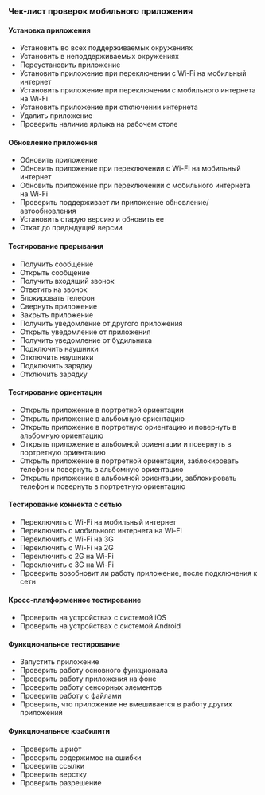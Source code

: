 ### Чек-лист проверок мобильного приложения
#### Установка приложения
+ Установить во всех поддерживаемых окружениях
+ Установить в неподдерживаемых окружениях 
+ Переустановить приложение 
+ Установить приложение при переключении с Wi-Fi на мобильный интернет
+ Установить приложение при переключении с мобильного интернета на Wi-Fi
+ Установить приложение при отключении интернета
+ Удалить приложение
+ Проверить наличие ярлыка на рабочем столе 
#### Обновление приложения
+ Обновить приложение
+ Обновить приложение при переключении с Wi-Fi на мобильный интернет
+ Обновить приложение при переключении с мобильного интернета на Wi-Fi
+ Проверить поддерживает ли приложение обновление/автообновления
+ Установить старую версию и обновить ее
+ Откат до предыдущей версии
#### Тестирование прерывания
+ Получить сообщение
+ Открыть сообщение
+ Получить входящий звонок
+ Ответить на звонок
+ Блокировать телефон 
+ Свернуть приложение 
+ Закрыть приложение
+ Получить уведомление от другого приложения
+ Открыть уведомление от приложения
+ Получить уведомление от будильника
+ Подключить наушники
+ Отключить наушники
+ Подключить зарядку
+ Отключить зарядку 
#### Тестирование ориентации 
+ Открыть приложение в портретной ориентации
+ Открыть приложение в альбомную ориентацию 
+ Открыть приложение в портретную ориентацию и повернуть в альбомную ориентацию
+ Открыть приложение в альбомной ориентации и повернуть в портретную ориентацию
+ Открыть приложение в портретной ориентации, заблокировать телефон и повернуть в альбомную ориентацию
+ Открыть приложение в альбомной ориентации, заблокировать телефон и повернуть в портретную ориентацию
#### Тестирование коннекта с сетью 
+ Переключить с Wi-Fi на мобильный интернет 
+ Переключить с мобильного интернета на Wi-Fi
+ Переключить с Wi-Fi на 3G
+ Переключить с Wi-Fi на 2G
+ Переключить с 2G на Wi-Fi
+ Переключить с 3G на Wi-Fi
+ Проверить возобновит ли работу приложение, после подключения к сети
#### Кросс-платформенное тестирование
+ Проверить на устройствах с системой iOS
+ Проверить на устройствах с системой Android 
#### Функциональное тестирование
+ Запустить приложение
+ Проверить работу основного функционала
+ Проверить работу приложения на фоне
+ Проверить работу сенсорных элементов
+ Проверить работу с файлами
+ Проверить, что приложение не вмешивается в работу других приложений 
#### Функциональное юзабилити
+ Проверить шрифт
+ Проверить содержимое на ошибки
+ Проверить ссылки
+ Проверить верстку
+ Проверить разрешение 
